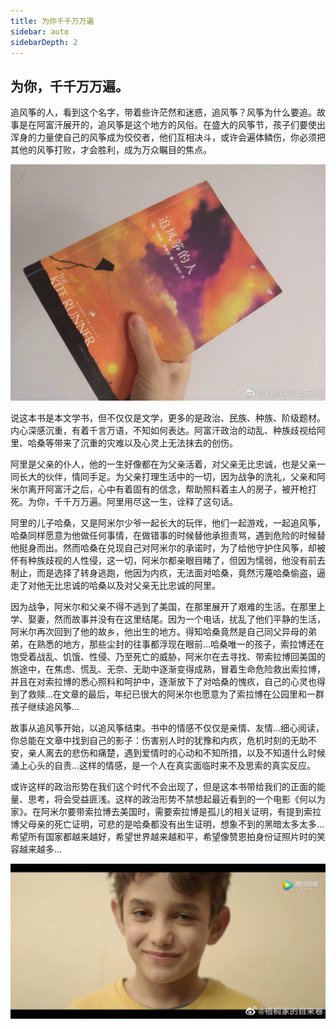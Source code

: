 ```yaml
---
title: 为你千千万万遍
sidebar: auto
sidebarDepth: 2
---
```


## 为你，千千万万遍。

追风筝的人，看到这个名字，带着些许茫然和迷惑，追风筝？风筝为什么要追。故事是在阿富汗展开的，追风筝是这个地方的风俗。在盛大的风筝节，孩子们要使出浑身的力量使自己的风筝成为佼佼者，他们互相决斗，或许会遍体鳞伤，你必须把其他的风筝打败，才会胜利，成为万众瞩目的焦点。

![封面](https://raw.githubusercontent.com/AprilTong/image/master/img/14531617161377_.pic.jpg)

说这本书是本文学书，但不仅仅是文学，更多的是政治、民族、种族、阶级题材。内心深感沉重，有着千言万语，不知如何表达。阿富汗政治的动乱、种族歧视给阿里、哈桑等带来了沉重的灾难以及心灵上无法抹去的创伤。

阿里是父亲的仆人，他的一生好像都在为父亲活着，对父亲无比忠诚，也是父亲一同长大的伙伴，情同手足。为父亲打理生活中的一切，因为战争的洗礼，父亲和阿米尔离开阿富汗之后，心中有着固有的信念，帮助照料着主人的房子，被开枪打死。为你，千千万万遍。阿里用尽这一生，诠释了这句话。

阿里的儿子哈桑，又是阿米尔少爷一起长大的玩伴，他们一起游戏，一起追风筝，哈桑同样愿意为他做任何事情，在做错事的时候替他承担责骂，遇到危险的时候替他挺身而出。然而哈桑在兑现自己对阿米尔的承诺时，为了给他守护住风筝，却被怀有种族歧视的人性侵，这一切，阿米尔都亲眼目睹了，但因为懦弱，他没有前去制止，而是选择了转身逃跑，他因为内疚，无法面对哈桑，竟然污蔑哈桑偷盗，逼走了对他无比忠诚的哈桑以及对父亲无比忠诚的阿里。

因为战争，阿米尔和父亲不得不逃到了美国，在那里展开了艰难的生活。在那里上学、娶妻，然而故事并没有在这里结尾。因为一个电话，扰乱了他们平静的生活，阿米尔再次回到了他的故乡，他出生的地方。得知哈桑竟然是自己同父异母的弟弟，在熟悉的地方，那些尘封的往事都浮现在眼前...哈桑唯一的孩子，索拉博还在饱受着战乱、饥饿、性侵、乃至死亡的威胁，阿米尔在去寻找、带索拉博回美国的旅途中，在焦虑、慌乱、无奈、无助中逐渐变得成熟，冒着生命危险救出索拉博，并且在对索拉博的悉心照料和呵护中，逐渐放下了对哈桑的愧疚，自己的心灵也得到了救赎...在文章的最后，年纪已很大的阿米尔也愿意为了索拉博在公园里和一群孩子继续追风筝...

故事从追风筝开始，以追风筝结束。书中的情感不仅仅是亲情、友情...细心阅读，你总能在文章中找到自己的影子：伤害别人时的犹豫和内疚，危机时刻的无助不安，亲人离去的悲伤和痛楚，遇到爱情时的心动和不知所措，以及不知道什么时候涌上心头的自责...这样的情感，是一个人在真实面临时来不及思索的真实反应。

或许这样的政治形势在我们这个时代不会出现了，但是这本书带给我们的正面的能量、思考，将会受益匪浅。这样的政治形势不禁想起最近看到的一个电影《何以为家》。在阿米尔要带索拉博去美国时，需要索拉博是孤儿的相关证明，有提到索拉博父母亲的死亡证明，可悲的是哈桑都没有出生证明，想象不到的黑暗太多太多...希望所有国家都越来越好，希望世界越来越和平，希望像赞恩拍身份证照片时的笑容越来越多...

![何以为家](https://raw.githubusercontent.com/AprilTong/image/master/img/14521617161376_.pic.jpg)
